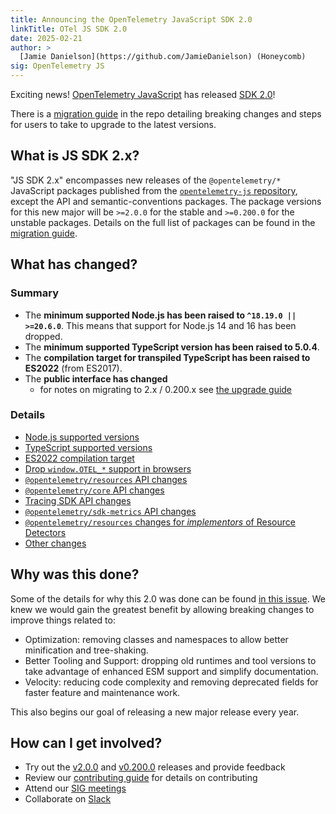 ```yaml
---
title: Announcing the OpenTelemetry JavaScript SDK 2.0
linkTitle: OTel JS SDK 2.0
date: 2025-02-21
author: >
  [Jamie Danielson](https://github.com/JamieDanielson) (Honeycomb)
sig: OpenTelemetry JS
---
```


Exciting news! [OpenTelemetry JavaScript](https://github.com/open-telemetry/opentelemetry-js) has released [SDK 2.0](https://github.com/open-telemetry/opentelemetry-js/releases)!

There is a [migration guide](https://github.com/open-telemetry/opentelemetry-js/blob/main/doc/upgrade-to-2.x.md) in the repo detailing breaking changes and steps for users to take to upgrade to the latest versions.

## What is JS SDK 2.x?

"JS SDK 2.x" encompasses new releases of the `@opentelemetry/*` JavaScript packages published from the [`opentelemetry-js` repository](https://github.com/open-telemetry/opentelemetry-js), except the API and semantic-conventions packages. The package versions for this new major will be `>=2.0.0` for the stable and `>=0.200.0` for the unstable packages. Details on the full list of packages can be found in the [migration guide](https://github.com/open-telemetry/opentelemetry-js/blob/main/doc/upgrade-to-2.x.md#what-is-js-sdk-2x).

## What has changed?

### Summary

- The **minimum supported Node.js has been raised to `^18.19.0 || >=20.6.0`**. This means that support for Node.js 14 and 16 has been dropped.
- The **minimum supported TypeScript version has been raised to 5.0.4**.
- The **compilation target for transpiled TypeScript has been raised to ES2022** (from ES2017).
- The **public interface has changed**
  - for notes on migrating to 2.x / 0.200.x see [the upgrade guide](https://github.com/open-telemetry/opentelemetry-js/tree/main/doc/upgrade-to-2.x.md)

### Details

- [Node.js supported versions](https://github.com/open-telemetry/opentelemetry-js/blob/main/doc/upgrade-to-2.x.md#-nodejs-supported-versions)
- [TypeScript supported versions](https://github.com/open-telemetry/opentelemetry-js/blob/main/doc/upgrade-to-2.x.md#-typescript-supported-versions)
- [ES2022 compilation target](https://github.com/open-telemetry/opentelemetry-js/blob/main/doc/upgrade-to-2.x.md#-es2022-compilation-target)
- [Drop `window.OTEL_*` support in browsers](https://github.com/open-telemetry/opentelemetry-js/blob/main/doc/upgrade-to-2.x.md#-drop-windowotel_-support-in-browsers)
- [`@opentelemetry/resources` API changes](https://github.com/open-telemetry/opentelemetry-js/blob/main/doc/upgrade-to-2.x.md#-opentelemetryresources-api-changes)
- [`@opentelemetry/core` API changes](https://github.com/open-telemetry/opentelemetry-js/blob/main/doc/upgrade-to-2.x.md#-opentelemetrycore-api-changes)
- [Tracing SDK API changes](https://github.com/open-telemetry/opentelemetry-js/blob/main/doc/upgrade-to-2.x.md#-tracing-sdk-api-changes)
- [`@opentelemetry/sdk-metrics` API changes](https://github.com/open-telemetry/opentelemetry-js/blob/main/doc/upgrade-to-2.x.md#-opentelemetrysdk-metrics-api-changes)
- [`@opentelemetry/resources` changes for *implementors* of Resource Detectors](https://github.com/open-telemetry/opentelemetry-js/blob/main/doc/upgrade-to-2.x.md#-opentelemetryresources-changes-for-implementors-of-resource-detectors)
- [Other changes](https://github.com/open-telemetry/opentelemetry-js/blob/main/doc/upgrade-to-2.x.md#-other-changes)

## Why was this done?

Some of the details for why this 2.0 was done can be found [in this issue](https://github.com/open-telemetry/opentelemetry-js/issues/4083). We knew we would gain the greatest benefit by allowing breaking changes to improve things related to:

- Optimization: removing classes and namespaces to allow better minification and tree-shaking.
- Better Tooling and Support: dropping old runtimes and tool versions to take advantage of enhanced ESM support and simplify documentation.
- Velocity: reducing code complexity and removing deprecated fields for faster feature and maintenance work.

This also begins our goal of releasing a new major release every year.

## How can I get involved?

- Try out the [v2.0.0](https://github.com/open-telemetry/opentelemetry-js/releases/tag/v2.0.0) and [v0.200.0](https://github.com/open-telemetry/opentelemetry-js/releases/tag/experimental%2Fv0.200.0) releases and provide feedback
- Review our [contributing guide](https://github.com/open-telemetry/opentelemetry-js/blob/main/CONTRIBUTING.md) for details on contributing
- Attend our [SIG meetings](https://groups.google.com/a/opentelemetry.io/g/calendar-js)
- Collaborate on [Slack](https://cloud-native.slack.com/archives/C01NL1GRPQR)
